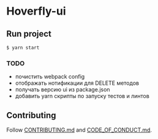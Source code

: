 # Hoverfly-ui

## Run project
```bash
$ yarn start
```


### TODO
* почистить webpack config
* отображать нотификации для DELETE методов
* получать версию ui из package.json
* добавить yarn скрипты по запуску тестов и линтов

## Contributing

Follow [CONTRIBUTING.md](CONTRIBUTING.md) and [CODE_OF_CONDUCT.md](CODE_OF_CONDUCT.md).
